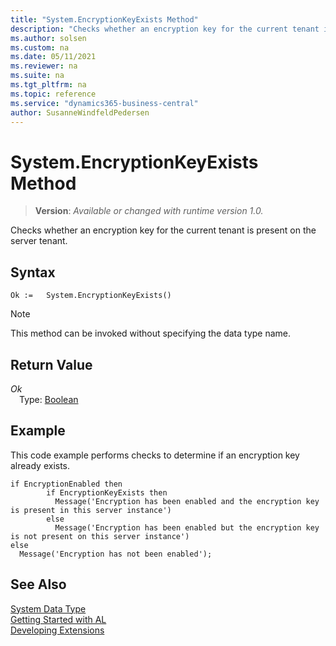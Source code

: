 ```yaml
---
title: "System.EncryptionKeyExists Method"
description: "Checks whether an encryption key for the current tenant is present on the server tenant."
ms.author: solsen
ms.custom: na
ms.date: 05/11/2021
ms.reviewer: na
ms.suite: na
ms.tgt_pltfrm: na
ms.topic: reference
ms.service: "dynamics365-business-central"
author: SusanneWindfeldPedersen
---
```

[//]: # (START>DO_NOT_EDIT)
[//]: # (IMPORTANT:Do not edit any of the content between here and the END>DO_NOT_EDIT.)
[//]: # (Any modifications should be made in the .xml files in the ModernDev repo.)
# System.EncryptionKeyExists Method
> **Version**: _Available or changed with runtime version 1.0._

Checks whether an encryption key for the current tenant is present on the server tenant.


## Syntax
```
Ok :=   System.EncryptionKeyExists()
```
> [!NOTE]
> This method can be invoked without specifying the data type name.


## Return Value
*Ok*  
&emsp;Type: [Boolean](../boolean/boolean-data-type.md)  



[//]: # (IMPORTANT: END>DO_NOT_EDIT)


## Example

This code example performs checks to determine if an encryption key already exists.  

```al
if EncryptionEnabled then  
        if EncryptionKeyExists then  
          Message('Encryption has been enabled and the encryption key is present in this server instance')  
        else  
          Message('Encryption has been enabled but the encryption key is not present on this server instance')  
else  
  Message('Encryption has not been enabled');  
``` 

## See Also

[System Data Type](system-data-type.md)  
[Getting Started with AL](../../devenv-get-started.md)  
[Developing Extensions](../../devenv-dev-overview.md)